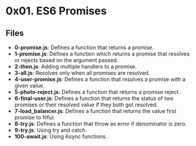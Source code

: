 # 0x01. ES6 Promises
## Files
- **0-promise.js**: Defines a function that returns a promise.
- **1-promise.js**: Defines a function which returns a promise that resolves or rejects based on the argument passed.
- **2-then.js**: Adding multiple handlers to a promise.
- **3-all.js**: Resolves only when all promises are resolved.
- **4-user-promise.js**: Defines a function that resolves a promise with a given value.
- **5-photo-reject.js**: Defines a function that returns a promise reject.
- **6-final-user.js**: Defines a function that returns the status of two promises or their resolved value if they both got resolved.
- **7-load_balancer.js**: Defines a function that returns the value first promise to filful.
- **8-try.js**: Defines a function that throw as error if denominator is zero.
- **9-try.js**: Using try and catch.
- **100-await.js**: Using Async functions.
